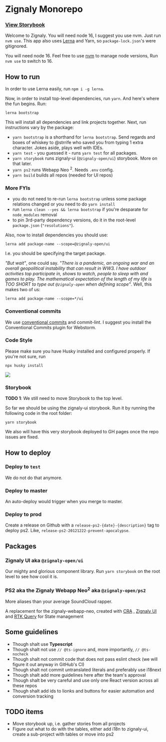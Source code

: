 # Zignaly Monorepo

### [View Storybook](https://zignaly-open.github.io/zignaly-neo)



Welcome to Zignaly. You will need node 16, I suggest you use nvm. Just run `nvm use`. This app also
uses [Lerna](https://lerna.js.org) and Yarn, so `package-lock.json`'s were gitignored.

You will need node 16. Feel free to use [nvm](https://github.com/nvm-sh/nvm) to manage node versions, Run `nvm use` to
switch to 16.

## How to run

In order to use Lerna easily, run `npm i -g lerna`.

Now, in order to install top-level dependencies, run `yarn`. And here's where the fun begins. Run:

```
lerna bootstrap
```

This will install all dependencies and link projects together. Next, run instructions vary by the package:

* `yarn bootstrap` is a shorthand for `lerna bootstrap`. Send regards and boxes of whiskey to @strrife who saved you
  from typing 1 extra character. Jokes aside, plays well with IDEs.
* `yarn test` - you guessed it - runs `yarn test` for all packages.
* `yarn storybook` runs zignaly-ui (`@zignaly-open/ui`) storybook. More on that later.
* `yarn ps2` runs Webapp Neo <sup>2</sup>. Needs `.env` config.
* `yarn build` builds all repos (needed for UI repos)

### More FYIs

* you do not need to re-run `lerna bootstrap` unless some package relations changed or you need to do `yarn install`
* run `lerna clean --yes && lerna bootstrap` if you're desparate for `node_modules` removal
* to pin 3rd-party dependency versions, do it in the root-level `package.json` (`"resolutions"`).

Also, now to install dependencies you should use:

```
lerna add package-name --scope=@zignaly-open/ui 
```

I.e. you should be specifying the target package.

_"But wait"_, one could say. _"There is a pandemic, an ongoing war and an overall geopolitical instability that can
result in WW3. I have outdoor activities top participate in, shows to watch, people to sleep with and games to play. The
mathematical expectation of the length of my life is TOO SHORT to type out `@zignaly-open` when defining scope"_. Well,
this makes two of us:

```
lerna add package-name --scope=*/ui 
```


### Conventional commits

We use [conventional commits](https://www.conventionalcommits.org/en/v1.0.0/#summary) and commit-lint. I suggest you
install the Conventional Commits plugin for Webstorm.

### Code Style

Please make sure you have Husky installed and configured properly. If you're not sure, run

```
npx husky install
```

![](https://media4.giphy.com/media/UWERvU4Nzn1ExkPKTx/giphy.gif?cid=ecf05e47nv430l0meeqp3d5mh4xwp0ztrizgrno4s8yc8x6w&rid=giphy.gif)

### Storybook

**TODO 1**: We still need to move Storybook to the top level.

So far we should be using the zignaly-ui storybook. Run it by running the following code in the root folder:

```
yarn storybook
```

We also will have this very storybook deployed to GH pages once the repo issues are fixed.

## How to deploy

### Deploy to `test`

We do not do that anymore.

### Deploy to master

An auto-deploy would trigger when you merge to master. 

### Deploy to prod

Create a release on Github with a `release-ps2-{date}-{description}` tag to deploy ps2. Like, `release-ps2-20121222-prevent-apocalypse`. 


## Packages

### Zignaly UI aka `@zignaly-open/ui`

Our mighty and glorious component library. Run `yarn storybook` on the root level to see how cool it is.

### PS2 aka the Zignaly Webapp Neo<sup>2</sup> aka `@zignaly-open/ps2`

More aliases than your average SoundCloud rapper.

A replacement for the zignaly-webapp-neo, created with [CRA](https://github.com/facebook/create-react-app)
, [Zignaly UI](https://www.npmjs.com/package/@zignaly-open/ui)
and [RTK Query](https://redux-toolkit.js.org/rtk-query/overview) for State management

## Some guidelines

* Though shalt use **Typescript**
* Though shalt not use `// @ts-ignore` and, more importantly, `// @ts-nocheck`
* Though shalt not commit code that does not pass eslint check (we will figure it out anyway in GitHub's CI)
* Though shalt not commit untranslated literals and preferably use i18next
* Though shalt add more guidelines here after the team's approval
* Though shalt be very careful and use only one React version across all these repos
* Though shalt add ids to lionks and buttons for easier automation and conversion tracking


## TODO items

* Move storybook up, i.e. gather stories from all projects
* Figure out what to do with the tables, either add i18n to zignaly-ui, create a sub-project with tables or move into ps2 
